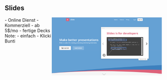 ## Slides

<div style="text-align: right; float: right;  width: 70%"><!-- .element: class="fragment shrink" -->
    <img width="500px" src="/media/slides.png " style="border: none;" />
</div>
<div style="text-align: left; float: left; width: 30%">
- Online Dienst<!-- .element: class="fragment" -->
- Kommerziell<!-- .element: class="fragment" -->
- ab 5$/mo<!-- .element: class="fragment" -->
- fertige Decks<!-- .element: class="fragment" -->
</div>
Note:
- einfach
- Klicki Bunti
